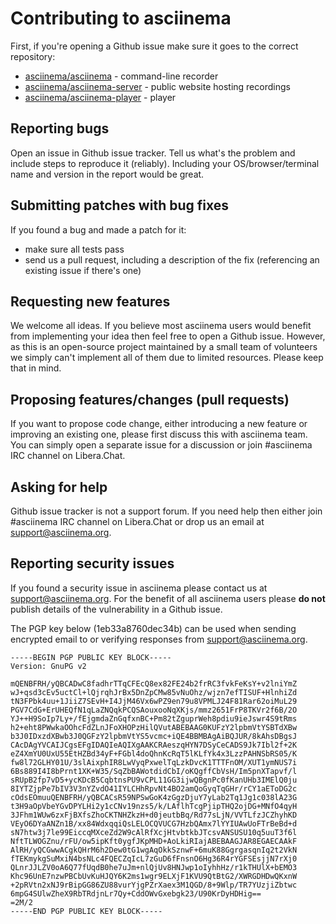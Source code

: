 # Contributing to asciinema

First, if you're opening a Github issue make sure it goes to the correct repository:

* [asciinema/asciinema](https://github.com/asciinema/asciinema/issues) - command-line recorder
* [asciinema/asciinema-server](https://github.com/asciinema/asciinema-server/issues) - public website hosting recordings
* [asciinema/asciinema-player](https://github.com/asciinema/asciinema-player/issues) - player

## Reporting bugs

Open an issue in Github issue tracker.
Tell us what's the problem and include steps to reproduce it (reliably).
Including your OS/browser/terminal name and version in the report would be great.

## Submitting patches with bug fixes

If you found a bug and made a patch for it:

* make sure all tests pass
* send us a pull request, including a description of the fix (referencing an existing issue if there's one)

## Requesting new features

We welcome all ideas.
If you believe most asciinema users would benefit from implementing your idea then feel free to open a Github issue.
However, as this is an open-source project maintained by a small team of volunteers we simply can't implement all of them due to limited resources. Please keep that in mind.

## Proposing features/changes (pull requests)

If you want to propose code change, either introducing a new feature or improving an existing one, please first discuss this with asciinema team. You can simply open a separate issue for a discussion or join #asciinema IRC channel on Libera.Chat.

## Asking for help

Github issue tracker is not a support forum.
If you need help then either join #asciinema IRC channel on Libera.Chat or drop us an email at support@asciinema.org.

## Reporting security issues

If you found a security issue in asciinema please contact us at support@asciinema.org.
For the benefit of all asciinema users please **do not** publish details of the vulnerability in a Github issue.

The PGP key below (1eb33a8760dec34b) can be used when sending encrypted email to or verifying responses from support@asciinema.org.

```
-----BEGIN PGP PUBLIC KEY BLOCK-----
Version: GnuPG v2

mQENBFRH/yQBCADwC8fadhrTTqCFEcQ8ex82FE24b2frRC3fvkFeKsY+v2lniYmZ
wJ+qsd3cEv5uctCl+lQjrqhJrBx5DnZpCMw85vNuOhz/wjzn7efTISUF+HlnhiZd
tN3FPbk4uu+1JiiZ7SEvH+I4JjM46Vx6wPZ9en79u8VPMLJ24F81Rar62oiMuL29
PGV7CdG+ErUHEQfN1qLaZNQqkPCQSAouxooNqXKjs/mmz2651FrP8TKVr2f6B/2O
YJ++H9SoIp7Ly+/fEjgmdaZnGqfxnBC+Pm82tZguprWeh8pdiu9ieJswr4S9tRms
h2+eht8PWwkaOOhcFdZLnJFoXHOPzHilQVutABEBAAG0KUFzY2lpbmVtYSBTdXBw
b3J0IDxzdXBwb3J0QGFzY2lpbmVtYS5vcmc+iQE4BBMBAgAiBQJUR/8kAhsDBgsJ
CAcDAgYVCAIJCgsEFgIDAQIeAQIXgAAKCRAeszqHYN7DSyCeCADS9Jk7Ibl2f+2K
eZ4XmYU0UxU55EtHZBd34yF+FGbl4doQhnKcRqT5lKLfYk4x3LzzPAHNSbRS05/K
fw8l72GLHY01U/3slAixphIR8LwVyqPxwelTqLzkDvcK1TTTFnOM/XUT1ymNUS7i
6Bs889I4I8bPrnt1XK+W35/SqZbBAWotdidCbI/oKQgffCbVsH/Im5pnXTapvf/l
sRUpB2fp7vD5+ycKDcB5CqbtnsPU9vCPL11GG3ijwQBgnPc0fKanUHb3IMElQ0ju
8IYTZjpPe7bIV3V3nYZvdO41IYLCHhRpvNt4BO2amQoGyqTqGHr/rCY1aEToDG2c
cOdsEOmuuQENBFRH/yQBCACsR59NPSwGoK4zGgzDjuY7yLab2Tq1Jg1c038lA23G
t3H9aOpVbeYGvDPYLHi2y1cCNv19nzs5/k/LAflhTcgPjipTHQ2ojDG+MNfO4qyH
3JFhm1WUw6zxFjBXfsZhoCKTNHZkzH+d0jeutbBq/Rd77sLjN/VVTLfzJCZhyhKD
VEyO6DYaANZn1B/xx84WdxqqiQsLELOCQVUCG7HzbQAmx7lYYIUAwUoFTrBeBd+d
sN7htw3j7le99EiccqMXceZd2W9cAlRfXcjHtvbtkbJTcsvANSUSU10q5uuT3f6l
NftTLWOGZnu/rFU/ow5ipKft0ygfJKpMHD+AoLkiRIajABEBAAGJAR8EGAECAAkF
AlRH/yQCGwwACgkQHrM6h2Dew0tG1wgAqOkkSznwF+6muK88GgrgasqnIq2t2VkN
fTEKmykgSuMxiN4bsNLc4FQECZqIcL7zGuD6fFnsnO6Hg36R4rYGFSEsjjN7rXj0
QLnrJJLZV0oA6Q77fUqdB0he7uJm+nlQjUv8HNJwp1oIyhhHz/r1kTHUlX+bEMO3
Khc96UnE7nzwPBCbUvKuHJQY6K2ms1wgr9ELXjF1KVU9QtBtG2/XWRGDHDwQKxnW
+2pRVtn2xNJ9rBipGG86ZU88vurYjgPZrXaex3M1QGD/8+9Wlp/TR7YUzjiZbtwc
6mpG4SUlwZheX9RbTRdjnLr7Qy+CddOWvGxebgk23/U90KrDyHDHig==
=2M/2
-----END PGP PUBLIC KEY BLOCK-----
```
